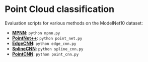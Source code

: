 # Point Cloud classification

Evaluation scripts for various methods on the ModelNet10 dataset:

- **[MPNN](https://github.com/pyg-team/pytorch_geometric/blob/master/benchmark/points/mpnn.py)**: `python mpnn.py`
- **[PointNet++](https://github.com/pyg-team/pytorch_geometric/blob/master/benchmark/points/point_net.py)**: `python point_net.py`
- **[EdgeCNN](https://github.com/pyg-team/pytorch_geometric/blob/master/benchmark/points/edge_cnn.py)**: `python edge_cnn.py`
- **[SplineCNN](https://github.com/pyg-team/pytorch_geometric/blob/master/benchmark/points/spline_cnn.py)**: `python spline_cnn.py`
- **[PointCNN](https://github.com/pyg-team/pytorch_geometric/blob/master/benchmark/points/point_cnn.py)**: `python point_cnn.py`

